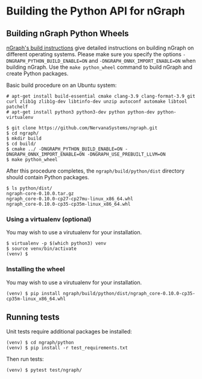 # Building the Python API for nGraph

## Building nGraph Python Wheels

[nGraph's build instructions][ngraph_build] give detailed instructions on building nGraph on different operating systems. Please make sure you specify the options `-DNGRAPH_PYTHON_BUILD_ENABLE=ON` and `-DNGRAPH_ONNX_IMPORT_ENABLE=ON` when building nGraph. Use the `make python_wheel` command to build nGraph and create Python packages.

Basic build procedure on an Ubuntu system:

    # apt-get install build-essential cmake clang-3.9 clang-format-3.9 git curl zlib1g zlib1g-dev libtinfo-dev unzip autoconf automake libtool patchelf
    # apt-get install python3 python3-dev python python-dev python-virtualenv

    $ git clone https://github.com/NervanaSystems/ngraph.git
    $ cd ngraph/
    $ mkdir build
    $ cd build/
    $ cmake ../ -DNGRAPH_PYTHON_BUILD_ENABLE=ON -DNGRAPH_ONNX_IMPORT_ENABLE=ON -DNGRAPH_USE_PREBUILT_LLVM=ON
    $ make python_wheel

After this procedure completes, the `ngraph/build/python/dist` directory should contain Python packages.

    $ ls python/dist/
    ngraph-core-0.10.0.tar.gz
    ngraph_core-0.10.0-cp27-cp27mu-linux_x86_64.whl
    ngraph_core-0.10.0-cp35-cp35m-linux_x86_64.whl

### Using a virtualenv (optional)

You may wish to use a virutualenv for your installation.

    $ virtualenv -p $(which python3) venv
    $ source venv/bin/activate
    (venv) $

### Installing the wheel

You may wish to use a virutualenv for your installation.

    (venv) $ pip install ngraph/build/python/dist/ngraph_core-0.10.0-cp35-cp35m-linux_x86_64.whl

## Running tests

Unit tests require additional packages be installed:

    (venv) $ cd ngraph/python
    (venv) $ pip install -r test_requirements.txt

Then run tests:

    (venv) $ pytest test/ngraph/

[ngraph_build]: http://ngraph.nervanasys.com/docs/latest/buildlb.html
